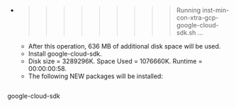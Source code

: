 * >>>>>>>>> Running inst-min-con-xtra-gcp-google-cloud-sdk.sh ...
  * After this operation, 636 MB of additional disk space will be used.
  * Install google-cloud-sdk.
  * Disk size = 3289296K. Space Used = 1076660K. Runtime = 00:00:00:58.
  * The following NEW packages will be installed:
  ```bash
google-cloud-sdk
  ```
